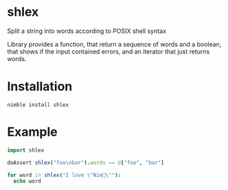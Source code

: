 # shlex
Split a string into words according to POSIX shell syntax

Library provides a function, that return a sequence of words and a boolean, that shows if the input contained errors,
and an iterator that just returns words.

# Installation
`nimble install shlex`

# Example
```nim
import shlex

doAssert shlex("foo\nbar").words == @["foo", "bar"]

for word in shlex("I love \"Nim👑\""):
  echo word
```
